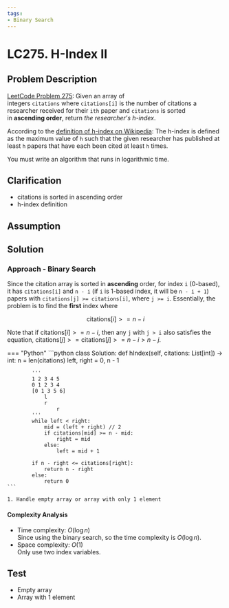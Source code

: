 ```yaml
---
tags:
- Binary Search
---
```


# LC275. H-Index II
## Problem Description
[LeetCode Problem 275](https://leetcode.com/problems/h-index-ii/): Given an array of integers `citations` where `citations[i]` is the number of citations a researcher received for their `ith` paper and `citations` is sorted in **ascending order**, return _the researcher's h-index_.

According to the [definition of h-index on Wikipedia](https://en.wikipedia.org/wiki/H-index): The h-index is defined as the maximum value of `h` such that the given researcher has published at least `h` papers that have each been cited at least `h` times.

You must write an algorithm that runs in logarithmic time.

## Clarification
- citations is sorted in ascending order
- h-index definition

## Assumption

## Solution
### Approach - Binary Search
Since the citation array is sorted in **ascending** order, for index `i` (0-based), it has `citations[i]` and `n - i` (if `i` is 1-based index, it will be `n - i + 1`) papers with `citations[j] >= citations[i]`, where `j >= i`. Essentially, the problem is to find the **first** index where 

$$\text{citations}[i] >= n - i$$

Note that if $\text{citations}[i] >= n - i$, then any `j` with `j > i` also satisfies the equation, $\text{citations}[j] >= \text{citations}[j] >= n - i > n - j$.


=== "Python"
    ```python
    class Solution:
        def hIndex(self, citations: List[int]) -> int:
            n = len(citations)
            left, right = 0, n - 1

            '''
            1 2 3 4 5
            0 1 2 3 4
            [0 1 3 5 6]
                l
                r 
                    r
            '''
            while left < right:
                mid = (left + right) // 2
                if citations[mid] >= n - mid:
                    right = mid
                else:
                    left = mid + 1

            if n - right <= citations[right]:
                return n - right
            else:
                return 0
    ```

    1. Handle empty array or array with only 1 element

#### Complexity Analysis
* Time complexity: $O(\log n)$  
Since using the binary search, so the time complexity is $O(\log n)$.
* Space complexity: $O(1)$  
Only use two index variables.

## Test
- Empty array
- Array with 1 element